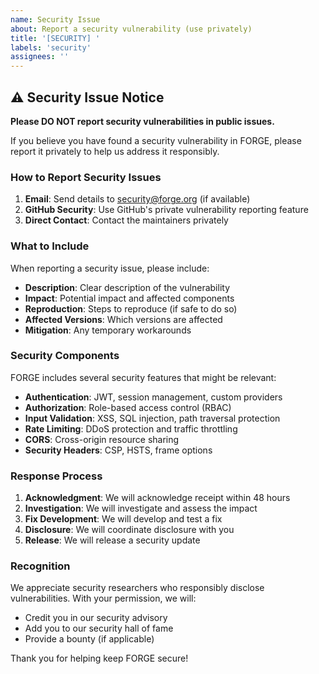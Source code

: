 ```yaml
---
name: Security Issue
about: Report a security vulnerability (use privately)
title: '[SECURITY] '
labels: 'security'
assignees: ''
---
```


## ⚠️ Security Issue Notice

**Please DO NOT report security vulnerabilities in public issues.**

If you believe you have found a security vulnerability in FORGE, please report it privately to help us address it responsibly.

### How to Report Security Issues

1. **Email**: Send details to security@forge.org (if available)
2. **GitHub Security**: Use GitHub's private vulnerability reporting feature
3. **Direct Contact**: Contact the maintainers privately

### What to Include

When reporting a security issue, please include:

- **Description**: Clear description of the vulnerability
- **Impact**: Potential impact and affected components
- **Reproduction**: Steps to reproduce (if safe to do so)
- **Affected Versions**: Which versions are affected
- **Mitigation**: Any temporary workarounds

### Security Components

FORGE includes several security features that might be relevant:

- **Authentication**: JWT, session management, custom providers
- **Authorization**: Role-based access control (RBAC)
- **Input Validation**: XSS, SQL injection, path traversal protection
- **Rate Limiting**: DDoS protection and traffic throttling
- **CORS**: Cross-origin resource sharing
- **Security Headers**: CSP, HSTS, frame options

### Response Process

1. **Acknowledgment**: We will acknowledge receipt within 48 hours
2. **Investigation**: We will investigate and assess the impact
3. **Fix Development**: We will develop and test a fix
4. **Disclosure**: We will coordinate disclosure with you
5. **Release**: We will release a security update

### Recognition

We appreciate security researchers who responsibly disclose vulnerabilities. With your permission, we will:

- Credit you in our security advisory
- Add you to our security hall of fame
- Provide a bounty (if applicable)

Thank you for helping keep FORGE secure!